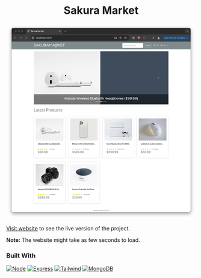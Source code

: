 <div align="center">
  <!-- <img src="" width="50"/> -->
  <h1>Sakura Market</h1>
</div>

<div align="center">
<img src="/client/src/assets/screen.png" width="600" />
</div>

[Visit website](https://sakuramarket.onrender.com/) to see the live version of the project.

**Note:** The website might take as few seconds to load.

### Built With

[![Node][Node.js]][Node-url]
[![Express][Express.js]][Express-url]
[![Tailwind][Tailwind.com]][Tailwind-url]
[![MongoDB][MongoDB]][MongoDB-url]

<!-- MARKDOWN LINKS & IMAGES -->

[Node.js]: https://img.shields.io/badge/node.js-7FC729?style=for-the-badge&logo=nodedotjs&logoColor=white
[Node-url]: https://nextjs.org/
[Express.js]: https://img.shields.io/badge/express-EEEEEE?style=for-the-badge&logo=express&logoColor=black
[Express-url]: https://expressjs.com
[Tailwind.com]: https://img.shields.io/badge/Tailwind%20CSS-38BDF9?style=for-the-badge&logo=tailwindcss&logoColor=white
[Tailwind-url]: https://tailwindcss.com/
[MongoDB]: https://img.shields.io/badge/MongoDB-F5F7FA?style=for-the-badge&logo=mongodb&logoColor=6BA242
[MongoDB-url]: https://www.mongodb.com/
